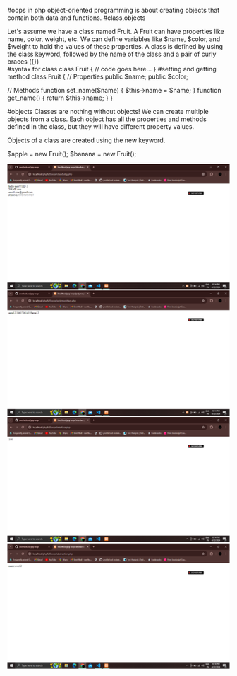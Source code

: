 #oops in php
object-oriented programming is about creating objects that contain both data and functions.
#class,objects
<summary>Let's assume we have a class named Fruit. A Fruit can have properties like name, color, weight, etc. We can define variables like $name, $color, and $weight to hold the values of these properties.
A class is defined by using the class keyword, followed by the name of the class and a pair of curly braces ({})</summary>
#syntax for class
class Fruit {
  // code goes here...
}
#setting and getting method
class Fruit {
  // Properties
  public $name;
  public $color;

  // Methods
  function set_name($name) {
    $this->name = $name;
  }
  function get_name() {
    return $this->name;
  }
}

#objects
Classes are nothing without objects! We can create multiple objects from a class. Each object has all the properties and methods defined in the class, but they will have different property values.

Objects of a class are created using the new keyword.


$apple = new Fruit();
$banana = new Fruit();

<picture>
<img src="./img/Screenshot (264).png">
<img src="./img/Screenshot (265).png">
<img src="./img/Screenshot (266).png">
<img src="./img/Screenshot (267).png">
</picture>
